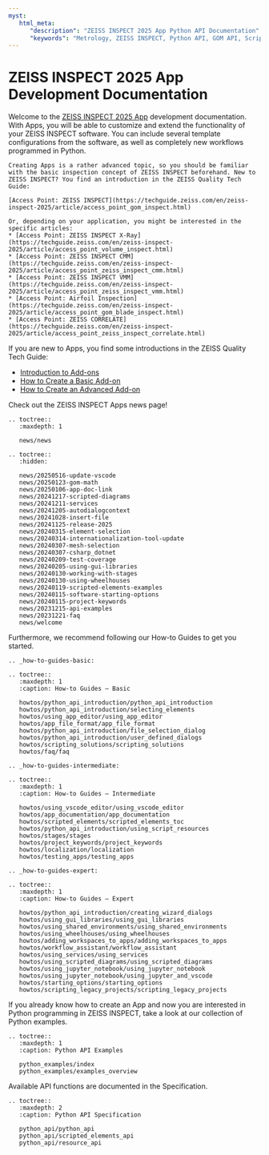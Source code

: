 ```yaml
---
myst:
   html_meta:
      "description": "ZEISS INSPECT 2025 App Python API Documentation"
      "keywords": "Metrology, ZEISS INSPECT, Python API, GOM API, Scripting, Add-ons, Apps, How-tos, Examples, Specification, Documentation"
--- 
```


# ZEISS INSPECT 2025 App Development Documentation 

Welcome to the [ZEISS INSPECT 2025 App](https://www.zeiss.com/metrology/en/software/zeiss-inspect/zeiss-inspect-apps.html) development documentation. With Apps, you will be able to customize and extend the functionality of your ZEISS INSPECT software. 
You can include several template configurations from the software, as well as completely new workflows programmed in Python.

```{important}
Creating Apps is a rather advanced topic, so you should be familiar with the basic inspection concept of ZEISS INSPECT beforehand. New to ZEISS INSPECT? You find an introduction in the ZEISS Quality Tech Guide:

[Access Point: ZEISS INSPECT](https://techguide.zeiss.com/en/zeiss-inspect-2025/article/access_point_gom_inspect.html)

Or, depending on your application, you might be interested in the specific articles:
* [Access Point: ZEISS INSPECT X-Ray](https://techguide.zeiss.com/en/zeiss-inspect-2025/article/access_point_volume_inspect.html)
* [Access Point: ZEISS INSPECT CMM](https://techguide.zeiss.com/en/zeiss-inspect-2025/article/access_point_zeiss_inspect_cmm.html)
* [Access Point: ZEISS INSPECT VMM](https://techguide.zeiss.com/en/zeiss-inspect-2025/article/access_point_zeiss_inspect_vmm.html)
* [Access Point: Airfoil Inspection](https://techguide.zeiss.com/en/zeiss-inspect-2025/article/access_point_gom_blade_inspect.html)
* [Access Point: ZEISS CORRELATE](https://techguide.zeiss.com/en/zeiss-inspect-2025/article/access_point_zeiss_inspect_correlate.html)

```
If you are new to Apps, you find some introductions in the ZEISS Quality Tech Guide:

* [Introduction to Add-ons](https://techguide.zeiss.com/en/zeiss-inspect-2023/article/introduction_to_add-ons.html)
* [How to Create a Basic Add-on](https://techguide.zeiss.com/en/zeiss-inspect-2023/article/how_to_create_a_basic_add_on.html)
* [How to Create an Advanced Add-on](https://techguide.zeiss.com/en/zeiss-inspect-2023/article/how_to_create_an_advanced_add_on.html)

Check out the ZEISS INSPECT Apps news page!

```{eval-rst}
.. toctree::
   :maxdepth: 1
   
   news/news
```

```{eval-rst}
.. toctree::
   :hidden:
   
   news/20250516-update-vscode
   news/20250123-gom-math
   news/20250106-app-doc-link
   news/20241217-scripted-diagrams
   news/20241211-services
   news/20241205-autodialogcontext
   news/20241028-insert-file
   news/20241125-release-2025
   news/20240315-element-selection
   news/20240314-internationalization-tool-update
   news/20240307-mesh-selection
   news/20240307-csharp_dotnet
   news/20240209-test-coverage
   news/20240205-using-gui-libraries
   news/20240130-working-with-stages
   news/20240130-using-wheelhouses
   news/20240119-scripted-elements-examples
   news/20240115-software-starting-options
   news/20240115-project-keywords
   news/20231215-api-examples
   news/20231221-faq
   news/welcome
```

Furthermore, we recommend following our How-to Guides to get you started.

```{eval-rst}
.. _how-to-guides-basic:

.. toctree:: 
   :maxdepth: 1
   :caption: How-to Guides – Basic

   howtos/python_api_introduction/python_api_introduction
   howtos/python_api_introduction/selecting_elements
   howtos/using_app_editor/using_app_editor
   howtos/app_file_format/app_file_format
   howtos/python_api_introduction/file_selection_dialog
   howtos/python_api_introduction/user_defined_dialogs
   howtos/scripting_solutions/scripting_solutions
   howtos/faq/faq
```

```{eval-rst}
.. _how-to-guides-intermediate:

.. toctree::
   :maxdepth: 1
   :caption: How-to Guides – Intermediate

   howtos/using_vscode_editor/using_vscode_editor
   howtos/app_documentation/app_documentation
   howtos/scripted_elements/scripted_elements_toc
   howtos/python_api_introduction/using_script_resources
   howtos/stages/stages
   howtos/project_keywords/project_keywords
   howtos/localization/localization
   howtos/testing_apps/testing_apps
```

```{eval-rst}
.. _how-to-guides-expert:

.. toctree::
   :maxdepth: 1
   :caption: How-to Guides – Expert

   howtos/python_api_introduction/creating_wizard_dialogs
   howtos/using_gui_libraries/using_gui_libraries
   howtos/using_shared_environments/using_shared_environments
   howtos/using_wheelhouses/using_wheelhouses
   howtos/adding_workspaces_to_apps/adding_workspaces_to_apps
   howtos/workflow_assistant/workflow_assistant
   howtos/using_services/using_services
   howtos/using_scripted_diagrams/using_scripted_diagrams
   howtos/using_jupyter_notebook/using_jupyter_notebook
   howtos/using_jupyter_notebook/using_jupyter_and_vscode
   howtos/starting_options/starting_options
   howtos/scripting_legacy_projects/scripting_legacy_projects
```

If you already know how to create an App and now you are interested in Python programming in ZEISS INSPECT, take a look at our collection of Python examples.

```{eval-rst}
.. toctree::
   :maxdepth: 1
   :caption: Python API Examples

   python_examples/index
   python_examples/examples_overview
```

Available API functions are documented in the Specification.

```{eval-rst}
.. toctree::
   :maxdepth: 2
   :caption: Python API Specification

   python_api/python_api
   python_api/scripted_elements_api
   python_api/resource_api
```
